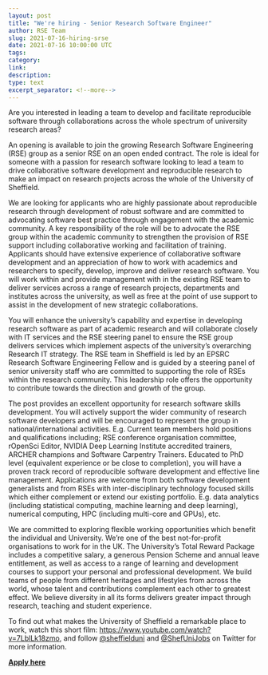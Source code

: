 ```yaml
---
layout: post
title: "We're hiring - Senior Research Software Engineer"
author: RSE Team
slug: 2021-07-16-hiring-srse
date: 2021-07-16 10:00:00 UTC
tags:
category:
link:
description:
type: text
excerpt_separator: <!--more-->
---
```


Are you interested in leading a team to develop and facilitate reproducible software through collaborations across the whole
spectrum of university research areas?

<!--more-->

An opening is available to join the growing Research Software Engineering (RSE) group as a senior RSE on an open ended
contract. The role is ideal for someone with a passion for research software looking to lead a team to drive collaborative
software development and reproducible research to make an impact on research projects across the whole of the University
of Sheffield.

We are looking for applicants who are highly passionate about reproducible research through development of robust
software and are committed to advocating software best practice through engagement with the academic community. A key
responsibility of the role will be to advocate the RSE group within the academic community to strengthen the provision of
RSE support including collaborative working and facilitation of training. Applicants should have extensive experience of
collaborative software development and an appreciation of how to work with academics and researchers to specify, develop,
improve and deliver research software. You will work within and provide management with in the existing RSE team to
deliver services across a range of research projects, departments and institutes across the university, as well as free at the
point of use support to assist in the development of new strategic collaborations.

You will enhance the university’s capability and expertise in developing research software as part of academic research and
will collaborate closely with IT services and the RSE steering panel to ensure the RSE group delivers services which
implement aspects of the university’s overarching Research IT strategy. The RSE team in Sheffield is led by an EPSRC
Research Software Engineering Fellow and is guided by a steering panel of senior university staff who are committed to
supporting the role of RSEs within the research community. This leadership role offers the opportunity to contribute
towards the direction and growth of the group.

The post provides an excellent opportunity for research software skills development. You will actively support the wider
community of research software developers and will be encouraged to represent the group in national/international
activities. E.g. Current team members hold positions and qualifications including; RSE conference organisation committee,
rOpenSci Editor, NVIDIA Deep Learning Institute accredited trainers, ARCHER champions and Software Carpentry Trainers.
Educated to PhD level (equivalent experience or be close to completion), you will have a proven track record of reproducible
software development and effective line management. Applications are welcome from both software development
generalists and from RSEs with inter-disciplinary technology focused skills which either complement or extend our existing
portfolio. E.g. data analytics (including statistical computing, machine learning and deep learning), numerical computing, HPC
(including multi-core and GPUs), etc.

We are committed to exploring flexible working opportunities which benefit the individual and University.
We’re one of the best not-for-profit organisations to work for in the UK. The University’s Total Reward Package includes a
competitive salary, a generous Pension Scheme and annual leave entitlement, as well as access to a range of learning and
development courses to support your personal and professional development.
We build teams of people from different heritages and lifestyles from across the world, whose talent and contributions
complement each other to greatest effect. We believe diversity in all its forms delivers greater impact through research,
teaching and student experience.

To find out what makes the University of Sheffield a remarkable place to work, watch this short film:
<https://www.youtube.com/watch?v=7LblLk18zmo>, and follow [@sheffielduni](https://twitter.com/sheffielduni) and [@ShefUniJobs](https://twitter.com/shefunijobs) on Twitter for more information.

**[Apply here](https://jobs.shef.ac.uk/sap/bc/webdynpro/sap/hrrcf_a_posting_apply?PARAM=cG9zdF9pbnN0X2d1aWQ9NjBFRTI0NEE3RTY5Mzg4MkUxMDAwMDAwQUMxRTg4NzgmY2FuZF90eXBlPUVYVA%3d%3d&sap-client=400&sap-language=EN&sap-accessibility=X&sap-ep-themeroot=%2fSAP%2fPUBLIC%2fBC%2fUR%2fuos#)**